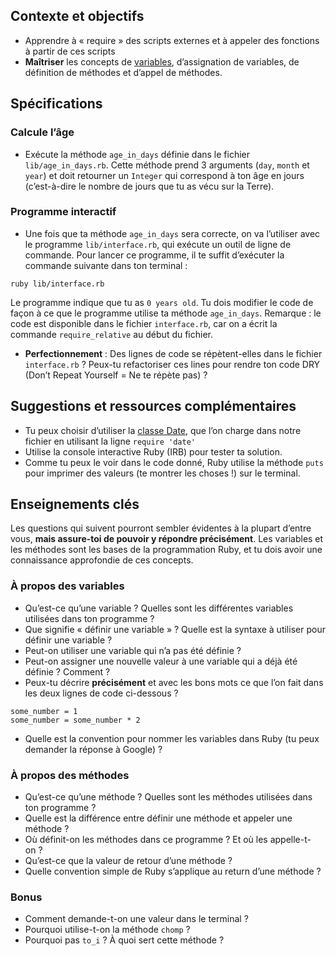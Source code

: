 ## Contexte et objectifs

- Apprendre à « require » des scripts externes et à appeler des fonctions à partir de ces scripts
- **Maîtriser** les concepts de [variables](https://fr.wikipedia.org/wiki/Variable_(informatique)), d’assignation de variables, de définition de méthodes et d’appel de méthodes.

## Spécifications

### Calcule l’âge

- Exécute la méthode `age_in_days` définie dans le fichier `lib/age_in_days.rb`. Cette méthode prend 3 arguments (`day`, `month` et `year`) et doit retourner un `Integer` qui correspond à ton âge en jours (c’est-à-dire le nombre de jours que tu as vécu sur la Terre).

### Programme interactif

- Une fois que ta méthode `age_in_days` sera correcte, on va l’utiliser avec le programme `lib/interface.rb`, qui exécute un outil de ligne de commande. Pour lancer ce programme, il te suffit d’exécuter la commande suivante dans ton terminal :

``` {.bash}
ruby lib/interface.rb
```

Le programme indique que tu as `0 years old`. Tu dois modifier le code de façon à ce que le programme utilise ta méthode `age_in_days`. Remarque : le code est disponible dans le fichier `interface.rb`, car on a écrit la commande `require_relative` au début du fichier.

- **Perfectionnement** : Des lignes de code se répètent-elles dans le fichier `interface.rb` ? Peux-tu refactoriser ces lines pour rendre ton code DRY (Don’t Repeat Yourself = Ne te répète pas) ?

## Suggestions et ressources complémentaires

- Tu peux choisir d’utiliser la [classe Date](https://ruby-doc.org/stdlib-2.2.10/libdoc/date/rdoc/Date.html), que l’on charge dans notre fichier en utilisant la ligne `require 'date'`
- Utilise la console interactive Ruby (IRB) pour tester ta solution.
- Comme tu peux le voir dans le code donné, Ruby utilise la méthode `puts` pour imprimer des valeurs (te montrer les choses !) sur le terminal.

## Enseignements clés

Les questions qui suivent pourront sembler évidentes à la plupart d’entre vous, **mais assure-toi de pouvoir y répondre précisément**. Les variables et les méthodes sont les bases de la programmation Ruby, et tu dois avoir une connaissance approfondie de ces concepts.

### À propos des variables

- Qu’est-ce qu’une variable ? Quelles sont les différentes variables utilisées dans ton programme ?
- Que signifie « définir une variable » ? Quelle est la syntaxe à utiliser pour définir une variable ?
- Peut-on utiliser une variable qui n’a pas été définie ?
- Peut-on assigner une nouvelle valeur à une variable qui a déjà été définie ? Comment ?
- Peux-tu décrire **précisément** et avec les bons mots ce que l’on fait dans les deux lignes de code ci-dessous ?

``` {.ruby}
some_number = 1
some_number = some_number * 2
```

- Quelle est la convention pour nommer les variables dans Ruby (tu peux demander la réponse à Google) ?

### À propos des méthodes

- Qu’est-ce qu’une méthode ? Quelles sont les méthodes utilisées dans ton programme ?
- Quelle est la différence entre définir une méthode et appeler une méthode ?
- Où définit-on les méthodes dans ce programme ? Et où les appelle-t-on ?
- Qu’est-ce que la valeur de retour d’une méthode ?
- Quelle convention simple de Ruby s’applique au return d’une méthode ?

### Bonus

- Comment demande-t-on une valeur dans le terminal ?
- Pourquoi utilise-t-on la méthode `chomp` ?
- Pourquoi pas `to_i` ? À quoi sert cette méthode ?

